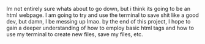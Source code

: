Im not entirely sure whats about to go down, but i think its going to be an html webpage. I am going to try and use the terminal to save shit like a good dev, but damn, I be messing up lmao. by the end of this project, I hope to gain a deeper understanding of how to employ basic html tags and how to use my terminal to create new files, save my files, etc.